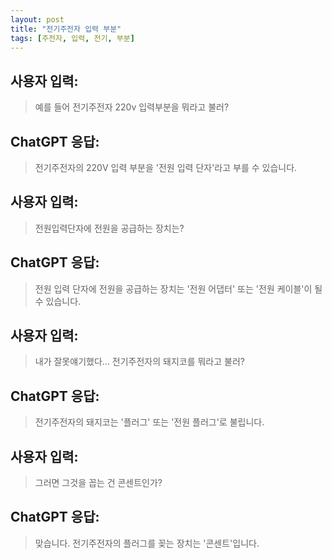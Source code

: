 ```yaml
---
layout: post
title: "전기주전자 입력 부분"
tags: [주전자, 입력, 전기, 부분]
---
```


## 사용자 입력:
> 예를 들어 전기주전자 220v 입력부분을 뭐라고 불러?

## ChatGPT 응답:
> 전기주전자의 220V 입력 부분을 '전원 입력 단자'라고 부를 수 있습니다.

## 사용자 입력:
> 전원입력단자에 전원을 공급하는 장치는?

## ChatGPT 응답:
> 전원 입력 단자에 전원을 공급하는 장치는 '전원 어댑터' 또는 '전원 케이블'이 될 수 있습니다.

## 사용자 입력:
> 내가 잘못얘기했다… 전기주전자의 돼지코를 뭐라고 불러?

## ChatGPT 응답:
> 전기주전자의 돼지코는 '플러그' 또는 '전원 플러그'로 불립니다.

## 사용자 입력:
> 그러면 그것을 꼽는 건 콘센트인가?

## ChatGPT 응답:
> 맞습니다. 전기주전자의 플러그를 꽂는 장치는 '콘센트'입니다.

